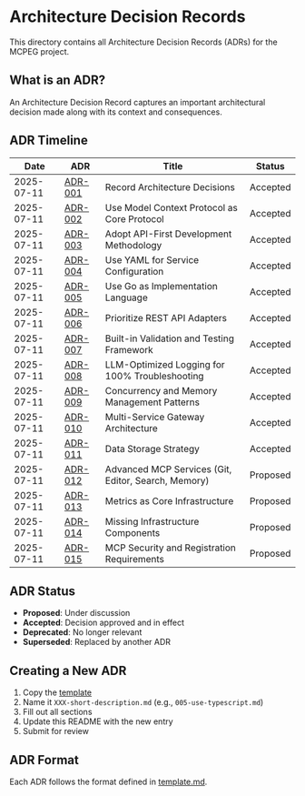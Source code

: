 # Architecture Decision Records

This directory contains all Architecture Decision Records (ADRs) for the MCPEG project.

## What is an ADR?

An Architecture Decision Record captures an important architectural decision made along with its context and consequences.

## ADR Timeline

| Date | ADR | Title | Status |
|------|-----|-------|--------|
| 2025-07-11 | [ADR-001](001-record-architecture-decisions.md) | Record Architecture Decisions | Accepted |
| 2025-07-11 | [ADR-002](002-use-mcp-protocol.md) | Use Model Context Protocol as Core Protocol | Accepted |
| 2025-07-11 | [ADR-003](003-api-first-development.md) | Adopt API-First Development Methodology | Accepted |
| 2025-07-11 | [ADR-004](004-yaml-configuration.md) | Use YAML for Service Configuration | Accepted |
| 2025-07-11 | [ADR-005](005-use-go-language.md) | Use Go as Implementation Language | Accepted |
| 2025-07-11 | [ADR-006](006-prioritize-rest-adapters.md) | Prioritize REST API Adapters | Accepted |
| 2025-07-11 | [ADR-007](007-built-in-validation-framework.md) | Built-in Validation and Testing Framework | Accepted |
| 2025-07-11 | [ADR-008](008-llm-optimized-logging.md) | LLM-Optimized Logging for 100% Troubleshooting | Accepted |
| 2025-07-11 | [ADR-009](009-concurrency-and-memory-management.md) | Concurrency and Memory Management Patterns | Accepted |
| 2025-07-11 | [ADR-010](010-multi-service-gateway.md) | Multi-Service Gateway Architecture | Accepted |
| 2025-07-11 | [ADR-011](011-data-storage-strategy.md) | Data Storage Strategy | Accepted |
| 2025-07-11 | [ADR-012](012-advanced-mcp-services.md) | Advanced MCP Services (Git, Editor, Search, Memory) | Proposed |
| 2025-07-11 | [ADR-013](013-metrics-as-core-infrastructure.md) | Metrics as Core Infrastructure | Proposed |
| 2025-07-11 | [ADR-014](014-missing-infrastructure-components.md) | Missing Infrastructure Components | Proposed |
| 2025-07-11 | [ADR-015](015-mcp-security-and-registration.md) | MCP Security and Registration Requirements | Proposed |

## ADR Status

- **Proposed**: Under discussion
- **Accepted**: Decision approved and in effect
- **Deprecated**: No longer relevant
- **Superseded**: Replaced by another ADR

## Creating a New ADR

1. Copy the [template](template.md)
2. Name it `XXX-short-description.md` (e.g., `005-use-typescript.md`)
3. Fill out all sections
4. Update this README with the new entry
5. Submit for review

## ADR Format

Each ADR follows the format defined in [template.md](template.md).